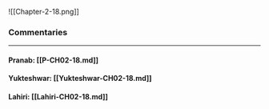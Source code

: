 ![[Chapter-2-18.png]]

### Commentaries

---

#### Pranab: [[P-CH02-18.md]]

#### Yukteshwar: [[Yukteshwar-CH02-18.md]]

#### Lahiri: [[Lahiri-CH02-18.md]]
